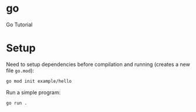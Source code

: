 # go
Go Tutorial

# Setup
Need to setup dependencies before compilation and running (creates a new file `go.mod`):
```sh
go mod init example/hello
```

Run a simple program:
```sh
go run .
```